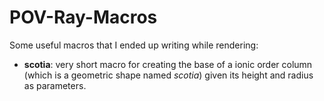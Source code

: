 # POV-Ray-Macros
Some useful macros that I ended up writing while rendering:

- **scotia**: very short macro for creating the base of a ionic order column (which is a geometric shape named *scotia*) given its height and radius as parameters.
